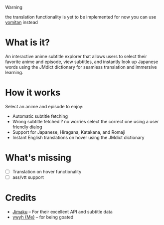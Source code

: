 > [!warning]
> the translation functionality is yet to be implemented for now you can use [yomitan](https://yomitan.wiki/) instead

# What is it?
An interactive anime subtitle explorer that allows users to select their favorite anime and episode, view subtitles, and instantly look up Japanese words using the JMdict dictionary for seamless translation and immersive learning.

# How it works

Select an anime and episode to enjoy:
- Automatic subtitle fetching
- Wrong subtitle fetched ? no worries select the correct one using a user friendly dialog 
- Support for Japanese, Hiragana, Katakana, and Romaji
- Instant English translations on hover using the JMdict dictionary

# What's missing
- [ ] Translation on hover functionality
- [ ] ass/vtt support

# Credits
- [Jimaku](https://jimaku.cc/) – For their excellent API and subtitle data
- [ywyh (Me)](https://github.com/ywyher) – for being goated
